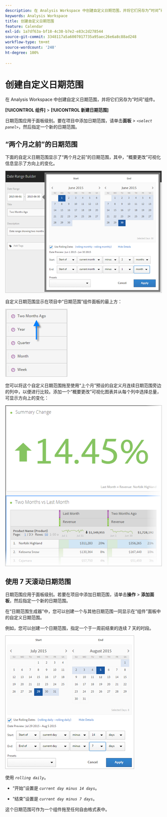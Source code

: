 ```yaml
---
description: 在 Analysis Workspace 中创建自定义日期范围，并将它们另存为“时间”组件。
keywords: Analysis Workspace
title: 创建自定义日期范围
feature: Calendar
exl-id: 1a7df63a-bf18-4c38-b7e2-e83c2d278544
source-git-commit: 3348117a5a6007017735a95aec26e6a8c88ad248
workflow-type: tm+mt
source-wordcount: '248'
ht-degree: 100%

---
```


# 创建自定义日期范围

在 Analysis Workspace 中创建自定义日期范围，并将它们另存为“时间”组件。

**[!UICONTROL 组件]** > **[!UICONTROL 新建日期范围]**

日期范围应用于面板级别。要在项目中添加日期范围，请单击&#x200B;**面板** > *`<select panel>`*，然后指定一个新的日期范围。

## “两个月之前”的日期范围

下面的自定义日期范围显示了“两个月之前”的日期范围，其中，“概要更改”可视化信息显示了方向上的变化。

![](assets/date-range-two-months-ago.png)

自定义日期范围显示在项目中“日期范围”组件面板的最上方：

![](assets/date-range-panel-two-months-ago.png)

您可以将这个自定义日期范围拖至使用“上个月”预设的自定义月连续日期范围旁边的列中，以便进行比较。添加一个“概要更改”可视化图表并从每个列中选择总量，可显示方向上的变化：

![](assets/date-range-two-months-table.png)

## 使用 7 天滚动日期范围

日期范围应用于面板级别。若要在项目中添加日期范围，请单击&#x200B;**操作** > **添加面板**，然后指定一个新的日期范围。

在“日期范围生成器”中，您可以创建一个与其他日期范围一同显示在“组件”面板中的自定义日期范围。

例如，您可以创建一个日期范围，指定一个于一周前结束的连续 7 天的时段。

![](assets/create_date_range.png)

使用 *`rolling daily`*。

* “开始”设置是 *`current day minus 14 days`*。

* “结束”设置是 *`current day minus 7 days`*。

这个日期范围可作为一个组件拖至任何自由格式表中。
